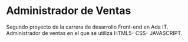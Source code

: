 # Administrador de Ventas

Segundo proyecto de la carrera de desarrollo Front-end en Ada IT. Administrador de ventas en el que se utiliza 
HTML5- CSS- JAVASCRIPT.

